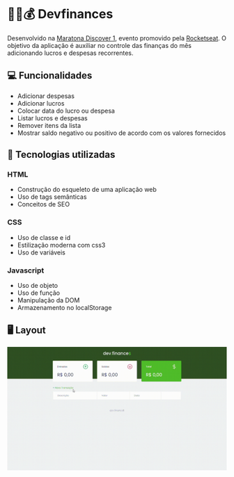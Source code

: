 # 👨‍💻💰 Devfinances
Desenvolvido na [Maratona Discover 1](https://maratonadiscover.rocketseat.com.br/inscricao), evento promovido pela [Rocketseat](https://rocketseat.com.br/).
O objetivo da aplicação é auxiliar no controle das finanças do mês adicionando lucros e despesas recorrentes.

## 💻 Funcionalidades
- Adicionar despesas
- Adicionar lucros
- Colocar data do lucro ou despesa
- Listar lucros e despesas
- Remover itens da lista
- Mostrar saldo negativo ou positivo de acordo com os valores fornecidos


## 🚀 Tecnologias utilizadas

### HTML
- Construção do esqueleto de uma aplicação web
- Uso de tags semânticas
- Conceitos de SEO

### CSS
- Uso de classe e id
- Estilização moderna com css3
- Uso de variáveis

### Javascript
- Uso de objeto
- Uso de função
- Manipulação da DOM
- Armazenamento no localStorage

## 🖥️ Layout
![](/assets/dev.finances.gif)
